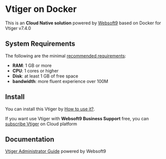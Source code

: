 # Vtiger on Docker  

This is an **Cloud Native solution** powered by [Websoft9](https://www.websoft9.com) based on Docker for Vtiger v7.4.0

## System Requirements

The following are the minimal [recommended requirements](https://community.vtiger.com/help/vtigercrm/administrators/installation.html):

* **RAM**: 1 GB or more
* **CPU**: 1 cores or higher
* **Disk**: at least 1 GB of free space
* **bandwidth**: more fluent experience over 100M  

## Install

You can install this Vtiger by [How to use it?](https://github.com/Websoft9/docker-library#how-to-use-it).   

If you want use Vtiger with **Websoft9 Business Support** free, you can [subscribe Vtiger](https://www.websoft9.com/apps) on Cloud platform

## Documentation

[Vtiger Administrator Guide](https://support.websoft9.com/docs/vtiger) powered by Websoft9
